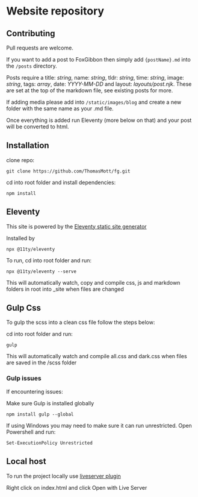 # Website repository

## Contributing

Pull requests are welcome.

If you want to add a post to FoxGibbon then simply add `{postName}.md` into the `/posts` directory.

Posts require a title: _string_, name: _string_, tldr: _string_, time: _string_, image: _string_, tags: _array_, date: _YYYY-MM-DD_ and layout: _layouts/post.njk_. These are set at the top of the markdown file, see existing posts for more.

If adding media please add into `/static/images/blog` and create a new folder with the same name as your .md file.

Once everything is added run Eleventy (more below on that) and your post will be converted to html.

## Installation

clone repo:

```
git clone https://github.com/ThomasMott/fg.git
```

cd into root folder and install dependencies:

```
npm install
```

## Eleventy

This site is powered by the [Eleventy static site generator](https://www.11ty.dev/)

Installed by

```
npx @11ty/eleventy
```

To run, cd into root folder and run:

```
npx @11ty/eleventy --serve
```

This will automatically watch, copy and compile css, js and markdown folders in root into \_site when files are changed

## Gulp Css

To gulp the scss into a clean css file follow the steps below:

cd into root folder and run:

```
gulp
```

This will automatically watch and compile all.css and dark.css when files are saved in the /scss folder

### Gulp issues

If encountering issues:

Make sure Gulp is installed globally

`npm install gulp --global`

If using Windows you may need to make sure it can run unrestricted. Open Powershell and run:

`Set-ExecutionPolicy Unrestricted`

## Local host

To run the project locally use [liveserver plugin](https://marketplace.visualstudio.com/items?itemName=ritwickdey.LiveServer)

Right click on index.html and click Open with Live Server
